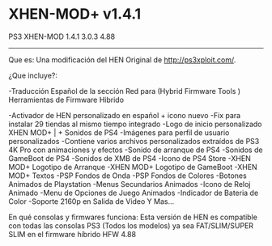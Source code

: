 # XHEN-MOD+ v1.4.1

PS3 XHEN-MOD 1.4.1 3.0.3 4.88
________________________________________
Que es:
Una modificación del HEN Original de http://ps3xploit.com/.

¿Que incluye?:

-Traducción Español de la sección Red para (Hybrid Firmware Tools )
Herramientas de Firmware Hibrido

-Activador de HEN personalizado en español + icono nuevo
-Fix para instalar 29 tiendas al mismo tiempo integrado
-Logo de inicio personalizado XHEN MOD+ | + Sonidos de PS4
-Imágenes para perfil de usuario personalizados
-Contiene varios archivos personalizados extraídos de PS3 4K Pro con animaciones y efectos
-Sonido de arranque de PS4
-Sonidos de GameBoot de PS4
-Sonidos de XMB de PS4
-Icono de PS4 Store
-XHEN MOD+ Logotipo de Arranque
-XHEN MOD+ Logotipo de GameBoot
-XHEN MOD+ Textos
-PSP Fondos de Onda
-PSP Fondos de Colores
-Botones Animados de Playstation
-Menus Secundarios Animados
-Icono de Reloj Animado
-Menu de Opciones de Juego Animados
-Indicador de Bateria de Color
-Soporte 2160p en Salida de Video
Y Mas...

En qué consolas y firmwares funciona:
Esta versión de HEN es compatible con todas las consolas PS3 (Todos los modelos) ya sea FAT/SLIM/SUPER SLIM en el firmware híbrido HFW 4.88

